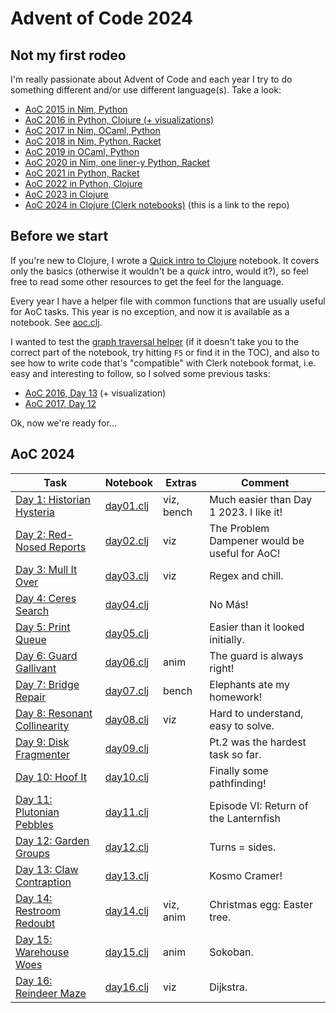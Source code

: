 # Advent of Code 2024


## Not my first rodeo

I'm really passionate about Advent of Code and each year I try to do something different
and/or use different language(s).
Take a look:

* [AoC 2015 in Nim, Python](https://github.com/narimiran/advent_of_code_2015)
* [AoC 2016 in Python, Clojure (+ visualizations)](https://github.com/narimiran/advent_of_code_2016)
* [AoC 2017 in Nim, OCaml, Python](https://github.com/narimiran/AdventOfCode2017)
* [AoC 2018 in Nim, Python, Racket](https://github.com/narimiran/AdventOfCode2018)
* [AoC 2019 in OCaml, Python](https://github.com/narimiran/AdventOfCode2019)
* [AoC 2020 in Nim, one liner-y Python, Racket](https://github.com/narimiran/AdventOfCode2020)
* [AoC 2021 in Python, Racket](https://github.com/narimiran/AdventOfCode2021)
* [AoC 2022 in Python, Clojure](https://github.com/narimiran/AdventOfCode2022)
* [AoC 2023 in Clojure](https://github.com/narimiran/AdventOfCode2023)
* [AoC 2024 in Clojure (Clerk notebooks)](https://github.com/narimiran/aoc2024) (this is a link to the repo)




## Before we start

If you're new to Clojure, I wrote a
[Quick intro to Clojure](./clojure/clojure_intro) notebook.
It covers only the basics (otherwise it wouldn't be a _quick_ intro, would it?),
so feel free to read some other resources to get the feel for the language.

Every year I have a helper file with common functions that are
usually useful for AoC tasks.
This year is no exception, and now it is available as a notebook.
See [aoc.clj](./clojure/aoc).

I wanted to test the [graph traversal helper](./clojure/aoc#graph-traversal)
(if it doesn't take you to the correct part of the notebook, try hitting `F5`
or find it in the TOC),
and also to see how to write code that's "compatible" with Clerk
notebook format, i.e. easy and interesting to follow, so I solved some
previous tasks:
- [AoC 2016, Day 13](clojure/aoc2016_day13) (+ visualization)
- [AoC 2017, Day 12](clojure/aoc2017_day12)


Ok, now we're ready for...





## AoC 2024

Task                                                                 | Notebook                    | Extras      | Comment
---                                                                  | ---                         | ---         | ---
[Day 1: Historian Hysteria](https://adventofcode.com/2024/day/1)     | [day01.clj](clojure/day01)  | viz, bench  | Much easier than Day 1 2023. I like it!
[Day 2: Red-Nosed Reports](https://adventofcode.com/2024/day/2)      | [day02.clj](clojure/day02)  | viz         | The Problem Dampener would be useful for AoC!
[Day 3: Mull It Over](https://adventofcode.com/2024/day/3)           | [day03.clj](clojure/day03)  | viz         | Regex and chill.
[Day 4: Ceres Search](https://adventofcode.com/2024/day/4)           | [day04.clj](clojure/day04)  |             | No Más!
[Day 5: Print Queue](https://adventofcode.com/2024/day/5)            | [day05.clj](clojure/day05)  |             | Easier than it looked initially.
[Day 6: Guard Gallivant](https://adventofcode.com/2024/day/6)        | [day06.clj](clojure/day06)  | anim        | The guard is always right!
[Day 7: Bridge Repair](https://adventofcode.com/2024/day/7)          | [day07.clj](clojure/day07)  | bench       | Elephants ate my homework!
[Day 8: Resonant Collinearity](https://adventofcode.com/2024/day/8)  | [day08.clj](clojure/day08)  | viz         | Hard to understand, easy to solve.
[Day 9: Disk Fragmenter](https://adventofcode.com/2024/day/9)        | [day09.clj](clojure/day09)  |             | Pt.2 was the hardest task so far.
[Day 10: Hoof It](https://adventofcode.com/2024/day/10)              | [day10.clj](clojure/day10)  |             | Finally some pathfinding!
[Day 11: Plutonian Pebbles](https://adventofcode.com/2024/day/11)    | [day11.clj](clojure/day11)  |             | Episode VI: Return of the Lanternfish
[Day 12: Garden Groups](https://adventofcode.com/2024/day/12)        | [day12.clj](clojure/day12)  |             | Turns = sides.
[Day 13: Claw Contraption](https://adventofcode.com/2024/day/13)     | [day13.clj](clojure/day13)  |             | Kosmo Cramer!
[Day 14: Restroom Redoubt](https://adventofcode.com/2024/day/14)     | [day14.clj](clojure/day14)  | viz, anim   | Christmas egg: Easter tree.
[Day 15: Warehouse Woes](https://adventofcode.com/2024/day/15)       | [day15.clj](clojure/day15)  | anim        | Sokoban.
[Day 16: Reindeer Maze](https://adventofcode.com/2024/day/16)        | [day16.clj](clojure/day16)  | viz         | Dijkstra.


